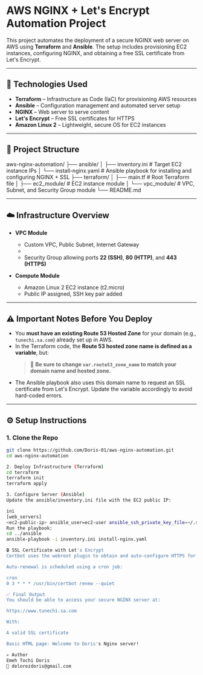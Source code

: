 # AWS NGINX + Let's Encrypt Automation Project

This project automates the deployment of a secure NGINX web server on AWS using **Terraform** and **Ansible**. The setup includes provisioning EC2 instances, configuring NGINX, and obtaining a free SSL certificate from Let's Encrypt.

---

## 🔧 Technologies Used

- **Terraform** – Infrastructure as Code (IaC) for provisioning AWS resources
- **Ansible** – Configuration management and automated server setup
- **NGINX** – Web server to serve content
- **Let's Encrypt** – Free SSL certificates for HTTPS
- **Amazon Linux 2** – Lightweight, secure OS for EC2 instances

---

## 🧱 Project Structure
aws-nginx-automation/ ├── ansible/ │ ├── inventory.ini # Target EC2 instance IPs │ └── install-nginx.yaml # Ansible playbook for installing and configuring NGINX + SSL ├── terraform/ │ ├── main.tf # Root Terraform file │ ├── ec2_module/ # EC2 instance module │ └── vpc_module/ # VPC, Subnet, and Security Group module └── README.md

---

## ☁️ Infrastructure Overview

- **VPC Module**
  - Custom VPC, Public Subnet, Internet Gateway
  - 
  - Security Group allowing ports **22 (SSH)**, **80 (HTTP)**, and **443 (HTTPS)**

- **Compute Module**
  - Amazon Linux 2 EC2 instance (t2.micro)
  - Public IP assigned, SSH key pair added

---
## ⚠️ Important Notes Before You Deploy

- You **must have an existing Route 53 Hosted Zone** for your domain (e.g., `tunechi.sa.com`) already set up in AWS.
- In the Terraform code, the **Route 53 hosted zone name is defined as a variable**, but:
  > 📌 **Be sure to change `var.route53_zone_name` to match your domain name and hosted zone.**
- The Ansible playbook also uses this domain name to request an SSL certificate from Let's Encrypt. Update the variable accordingly to avoid hard-coded errors.

---

## ⚙️ Setup Instructions

### 1. Clone the Repo

```bash
git clone https://github.com/Doris-01/aws-nginx-automation.git
cd aws-nginx-automation

2. Deploy Infrastructure (Terraform)
cd terraform
terraform init
terraform apply

3. Configure Server (Ansible)
Update the ansible/inventory.ini file with the EC2 public IP:

ini
[web_servers]
<ec2-public-ip> ansible_user=ec2-user ansible_ssh_private_key_file=~/.ssh/your-key.pem
Run the playbook:
cd ../ansible
ansible-playbook -i inventory.ini install-nginx.yaml

🔒 SSL Certificate with Let's Encrypt
Certbot uses the webroot plugin to obtain and auto-configure HTTPS for www.tunechi.sa.com.

Auto-renewal is scheduled using a cron job:

cron
0 3 * * * /usr/bin/certbot renew --quiet

✅ Final Output
You should be able to access your secure NGINX server at:

https://www.tunechi.sa.com

With:

A valid SSL certificate

Basic HTML page: Welcome to Doris's Nginx server!

✍️ Author
Emeh Tochi Doris
📧 delorezdoris@gmail.com

